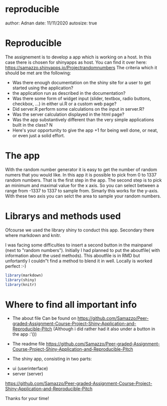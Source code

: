 reproducible
========================================================
author: Adnan
date: 11/11/2020
autosize: true

Reproducible
========================================================

The assignement is to develop a app which is working on a host. 
In this case there is chosen for shinyapps as host.
You can find it over here: https://samazzo.shinyapps.io/Projectrandomnumbers
The criteria which it should be met are the following:

- Was there enough documentation on the shiny site for a user to get started using the application?
-  the application run as described in the documentation?
- Was there some form of widget input (slider, textbox, radio buttons, checkbox, ...) in either ui.R or a custom web page?
- Did server.R perform some calculations on the input in server.R?
- Was the server calculation displayed in the html page?
- Was the app substantively different than the very simple applications built in the class? N
- Here's your opportunity to give the app +1 for being well done, or neat, or even just a solid effort.


The app
========================================================
With the random number generator it is easy to get the number of random numers that you would like.
In this app it is possible to pick from 0 to 1337 random numbers.
That is the first step in the app.
The second step is to pick an minimum and maximal value for the x axis. 
So you can select between a range from -1337 to 1337 to sample from.
Simarly this works for the y-axis.
With these two axis you can selct the area to sample your random numbers. 

Librarys and methods used
========================================================

Ofcourse we used the library shiny to conduct this app.
Secondary there where markdown and knitr.

I was facing some difficulties to insert a second button in the mainpanel (next to "random numbers").
Initially I had planned to put the aboutfile( with information about the used methods). This aboutfile is in RMD but unfortantly I couldn"t find a method to blend it in well. Locally is worked perfect :-)



```r
library(markdown)
library(shiny)
library(knitr)
```


Where to find all important info
========================================================

- The about file
Can be found on https://github.com/Samazzo/Peer-graded-Assignment-Course-Project-Shiny-Application-and-Reproducible-Pitch 
(Although i did rather had it also under a button in the app :'())

- The readme file
https://github.com/Samazzo/Peer-graded-Assignment-Course-Project-Shiny-Application-and-Reproducible-Pitch

- The shiny app, consisting in two parts:
* ui (userinterface)
* server (server)

https://github.com/Samazzo/Peer-graded-Assignment-Course-Project-Shiny-Application-and-Reproducible-Pitch

Thanks for your time!
